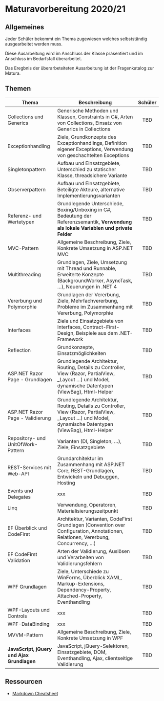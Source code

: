 # Maturavorbereitung 2020/21

## Allgemeines

Jeder Schüler bekommt ein Thema zugewiesen welches selbstständig ausgearbeitet werden muss.

Diese Ausarbeitung wird im Anschluss der Klasse präsentiert und im Anschluss im Bedarfsfall überarbeitet.

Das Eregbnis der überarbeteiteten Ausarbeitung ist der Fragenkatalog zur Matura.

## Themen

| Thema                                     | Beschreibung                                                                                                                                           | Schüler |
|-------------------------------------------|--------------------------------------------------------------------------------------------------------------------------------------------------------|:-------:|
| Collections und Generics                  | Generische Methoden und Klassen, Constraints in C#, Arten von Collections, Einsatz von Generics in Collections                                         |   TBD   |
| Exceptionhandling                         | Ziele, Grundkonzepte des Exceptionhandlings, Definition eigener Exceptions, Verwendung von geschachtelten Exceptions                                   |   TBD   |
| Singletonpattern                          | Aufbau und Einsatzgebiete, Unterschied zu statischer Klasse, threadsichere Variante                                                                    |   TBD   |
| Observerpattern                           | Aufbau und Einsatzgebiete, Beteiligte Akteure, alternative Implementierungsvarianten                                                                   |   TBD   |
| Referenz- und Wertetypen                  | Grundlegende Unterschiede, Boxing/Unboxing in C#, Bedeutung der Referenzsemantik, **Verwendung als lokale Variablen und private Felder**               |   TBD   |
| MVC-Pattern                               | Allgemeine Beschreibung, Ziele, Konkrete Umsetzung in ASP.NET MVC                                                                                      |   TBD   |
| Multithreading                            | Grundlagen, Ziele, Umsetzung mit Thread und Runnable, Erweiterte Konzepte (BackgroundWorker, AsyncTask, …), Neuerungen in .NET 4                       |   TBD   |
| Vererbung und Polymorphie                 | Grundlagen der Vererbung, Ziele, Mehrfachvererbung, Probleme im Zusammenhang mit Vererbung, Polymorphie                                                |   TBD   |
| Interfaces                                | Ziele und Einsatzgebiete von Interfaces, Contract-First-Design, Beispiele aus dem .NET-Framework                                                       |   TBD   |
| Reflection                                | Grundkonzepte, Einsatzmöglichkeiten                                                                                                                    |   TBD   |
| ASP.NET Razor Page - Grundlagen           | Grundlegende Architektur, Routing, Details zu Controller, View (Razor, PartialView, _Layout …) und Model, dynamische Datentypen (ViewBag), Html-Helper |   TBD   |
| ASP.NET Razor Page - Validierung          | Grundlegende Architektur, Routing, Details zu Controller, View (Razor, PartialView, _Layout …) und Model, dynamische Datentypen (ViewBag), Html-Helper |   TBD   |
| Repository- und UnitOfWork-Pattern        | Varianten (DI, Singleton, …), Ziele, Einsatzgebiete                                                                                                    |   TBD   |
| REST-Services mit Web-API                 | Grundarchitektur im Zusammenhang mit ASP.NET Core, REST-Grundlagen, Entwickeln und Debuggen, Hosting                                                   |   TBD   |
| Events und Delegates                      | xxx                                                                                                                                                    |   TBD   |
| Linq                                      | Verwendung, Operatoren, Materialisierungszeitpunkt                                                                                                     |   TBD   |
| EF Überblick und CodeFirst                | Architektur, Varianten, CodeFirst Grundlagen (Convention over Configuration, Annotationen, Relationen, Vererbung,  Concurrency, ...)                   |   TBD   |
| EF CodeFirst Validation                   | Arten der Validierung, Auslösen und Verarbeiten von Validierungsfehlern                                                                                |   TBD   |
| WPF Grundlagen                            | Ziele, Unterschiede zu WinForms, Überblick XAML, Markup-Extensions, Dependency-Property, Attached-Property, Eventhandling                              |   TBD   |
| WPF-Layouts und Controls                  | xxx                                                                                                                                                    |   TBD   |
| WPF-DataBinding                           | xxx                                                                                                                                                    |   TBD   |
| MVVM-Pattern                              | Allgemeine Beschreibung, Ziele, Konkrete Umsetzung in WPF                                                                                              |   TBD   |
| **JavaScript, jQuery und Ajax	Grundlagen** | JavaScript, jQuery-Selektoren, Einsatzgebiete, DOM, Eventhandling, Ajax, clientseitige Validierung                                                     |   TBD   |












## Ressourcen

* [Markdown Cheatsheet](https://github.com/adam-p/markdown-here/wiki/Markdown-Cheatsheet)